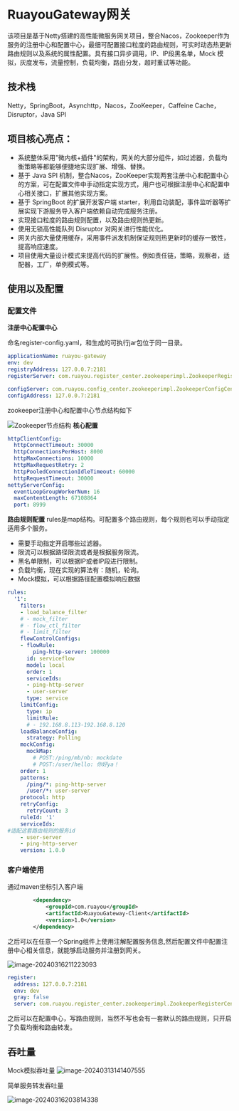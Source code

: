 # RuayouGateway网关

该项目是基于Netty搭建的高性能微服务网关项目，整合Nacos，Zookeeper作为服务的注册中心和配置中心，最细可配置接口粒度的路由规则，可实时动态热更新路由规则以及系统的属性配置。具有接口异步调用，IP、IP段黑名单，Mock 模拟，灰度发布，流量控制，负载均衡，路由分发，超时重试等功能。

## 技术栈

Netty，SpringBoot，Asynchttp，Nacos，ZooKeeper，Caffeine Cache，Disruptor，Java SPI

## 项目核心亮点：

- 系统整体采用"微内核+插件"的架构，网关的大部分组件，如过滤器，负载均衡策略等都能够便捷地实现扩展、增强、替换。
- 基于 Java SPI 机制，整合Nacos，ZooKeeper实现两套注册中心和配置中心的方案，可在配置文件中手动指定实现方式，用户也可根据注册中心和配置中心相关接口，扩展其他实现方案。
- 基于 SpringBoot 的扩展开发客户端 starter，利用自动装配，事件监听器等扩展实现下游服务导入客户端依赖自动完成服务注册。
- 实现接口粒度的路由规则配置，以及路由规则热更新。
- 使用无锁高性能队列 Disruptor 对网关进行性能优化。
- 网关内部大量使用缓存，采用事件派发机制保证规则热更新时的缓存一致性，提高响应速度。
- 项目使用大量设计模式来提高代码的扩展性。例如责任链，策略，观察者，适配器，工厂，单例模式等。



## 使用以及配置

### 配置文件
**注册中心配置中心**

命名register-config.yaml，和生成的可执行jar包位于同一目录。
````yaml
applicationName: ruayou-gateway
env: dev
registryAddress: 127.0.0.7:2181
registerServer: com.ruayou.register_center.zookeeperimpl.ZookeeperRegisterCenter

configServer: com.ruayou.config_center.zookeeperimpl.ZookeeperConfigCenter
configAddress: 127.0.0.7:2181
````
zookeeper注册中心和配置中心节点结构如下

![Zookeeper节点结构](https://cdn.jsdelivr.net/gh/YuanErya/pictures@main/img/202405271146033.png)
**核心配置**

````yaml
httpClientConfig:
  httpConnectTimeout: 30000
  httpConnectionsPerHost: 8000
  httpMaxConnections: 10000
  httpMaxRequestRetry: 2
  httpPooledConnectionIdleTimeout: 60000
  httpRequestTimeout: 30000
nettyServerConfig:
  eventLoopGroupWorkerNum: 16
  maxContentLength: 67108864
  port: 8999
````

**路由规则配置**
rules是map结构。可配置多个路由规则，每个规则也可以手动指定适用多个服务。

- 需要手动指定开启哪些过滤器。
- 限流可以根据路径限流或者是根据服务限流。
- 黑名单限制，可以根据IP或者IP段进行限制。
- 负载均衡，现在实现的算法有：随机，轮询。
- Mock模拟，可以根据路径配置模拟响应数据

````yaml
rules:
  '1':
    filters:
    - load_balance_filter
    # - mock_filter
    # - flow_ctl_filter
    # - limit_filter
    flowControlConfigs:
    - flowRule:
        ping-http-server: 100000
      id: serviceflow
      model: local
      order: 1
      serviceIds:
      - ping-http-server
      - user-server
      type: service
    limitConfig:
      type: ip
      limitRule:
      # - 192.168.8.113-192.168.8.120
    loadBalanceConfig:
      strategy: Polling
    mockConfig:
      mockMap:
        # POST:/ping/mb/nb: mockdate
        # POST:/user/hello: 你好ya！
    order: 1
    patterns:
      /ping/*: ping-http-server
      /user/*: user-server
    protocol: http
    retryConfig:
      retryCount: 3
    ruleId: '1'
    serviceIds:
#适配这套路由规则的服务id
    - user-server
    - ping-http-server
    version: 1.0.0
````



### 客户端使用

通过maven坐标引入客户端
````xml
        <dependency>
            <groupId>com.ruayou</groupId>
            <artifactId>RuayouGateway-Client</artifactId>
            <version>1.0</version>
        </dependency>
````

之后可以在任意一个Spring组件上使用注解配置服务信息,然后配置文件中配置注册中心相关信息，就能够启动服务并注册到网关。

![image-20240316211223093](https://cdn.jsdelivr.net/gh/YuanErya/pictures@main/img/202403162112137.png)

````yaml
register:
  address: 127.0.0.7:2181
  env: dev
  gray: false
  server: com.ruayou.register_center.zookeeperimpl.ZookeeperRegisterCenter
````

之后可以在配置中心，写路由规则，当然不写也会有一套默认的路由规则，只开启了负载均衡和路由转发。



## 吞吐量

Mock模拟吞吐量
![image-20240313141407555](https://cdn.jsdelivr.net/gh/YuanErya/pictures@main/img/202403131414604.png)

简单服务转发吞吐量

![image-20240316203814338](https://cdn.jsdelivr.net/gh/YuanErya/pictures@main/img/202403162038482.png)
